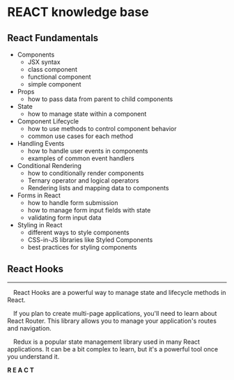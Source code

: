 # REACT knowledge base


## React Fundamentals

+ Сomponents
    - JSX syntax
    - class component
    - functional component
    - simple component
+ Props
    - how to pass data from parent to child components
+ State
    - how to manage state within a component
+ Component Lifecycle
    - how to use methods to control component behavior
    - common use cases for each method
+ Handling Events
    - how to handle user events in components
    - examples of common event handlers
+ Conditional Rendering
    - how to conditionally render components
    - Ternary operator and logical operators
    - Rendering lists and mapping data to components
+ Forms in React
    - how to handle form submission
    - how to manage form input fields with state
    - validating form input data
+ Styling in React
    - different ways to style components
    - CSS-in-JS libraries like Styled Components
    - best practices for styling components
    
## React Hooks   





___

&emsp;React Hooks are a powerful way to manage state and lifecycle methods in React.

&emsp;If you plan to create multi-page applications, you'll need to learn about React Router. This library allows you to manage your application's routes and navigation. 

&emsp;Redux is a popular state management library used in many React applications. It can be a bit complex to learn, but it's a powerful tool once you understand it. 

**R&nbsp;E&nbsp;A&nbsp;C&nbsp;T**
